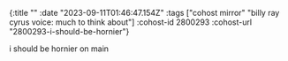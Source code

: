 {:title ""
 :date "2023-09-11T01:46:47.154Z"
 :tags ["cohost mirror" "billy ray cyrus voice: much to think about"]
 :cohost-id 2800293
 :cohost-url "2800293-i-should-be-hornier"}

i should be hornier on main